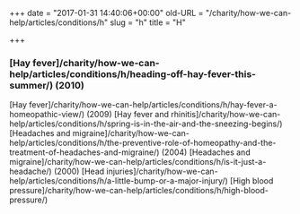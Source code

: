 +++
date = "2017-01-31 14:40:06+00:00"
old-URL = "/charity/how-we-can-help/articles/conditions/h"
slug = "h"
title = "H"

+++

### [Hay fever]/charity/how-we-can-help/articles/conditions/h/heading-off-hay-fever-this-summer/) (2010)
[Hay fever]/charity/how-we-can-help/articles/conditions/h/hay-fever-a-homeopathic-view/) (2009)
[Hay fever and rhinitis]/charity/how-we-can-help/articles/conditions/h/spring-is-in-the-air-and-the-sneezing-begins/)
[Headaches and migraine]/charity/how-we-can-help/articles/conditions/h/the-preventive-role-of-homeopathy-and-the-treatment-of-headaches-and-migraine/) (2004)
[Headaches and migraine]/charity/how-we-can-help/articles/conditions/h/is-it-just-a-headache/) (2000)
[Head injuries]/charity/how-we-can-help/articles/conditions/h/a-little-bump-or-a-major-injury/)
[High blood pressure]/charity/how-we-can-help/articles/conditions/h/high-blood-pressure/)
